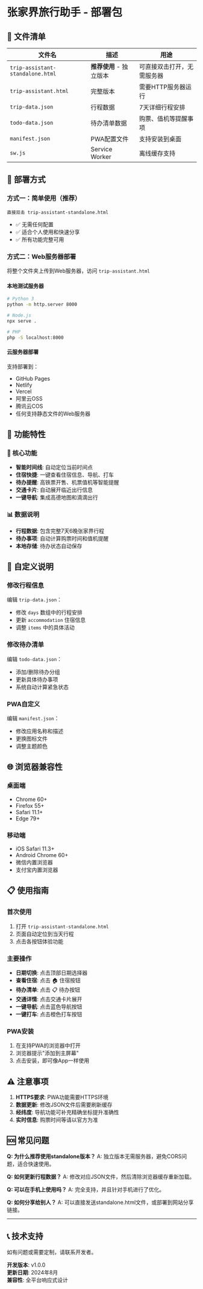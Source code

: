 # 张家界旅行助手 - 部署包

## 📁 文件清单

| 文件名 | 描述 | 用途 |
|--------|------|------|
| `trip-assistant-standalone.html` | **推荐使用** - 独立版本 | 可直接双击打开，无需服务器 |
| `trip-assistant.html` | 完整版本 | 需要HTTP服务器运行 |
| `trip-data.json` | 行程数据 | 7天详细行程安排 |
| `todo-data.json` | 待办清单数据 | 购票、值机等提醒事项 |
| `manifest.json` | PWA配置文件 | 支持安装到桌面 |
| `sw.js` | Service Worker | 离线缓存支持 |

## 🚀 部署方式

### 方式一：简单使用（推荐）
```
直接双击 trip-assistant-standalone.html
```
- ✅ 无需任何配置
- ✅ 适合个人使用和快速分享
- ✅ 所有功能完整可用

### 方式二：Web服务器部署
将整个文件夹上传到Web服务器，访问 `trip-assistant.html`

#### 本地测试服务器
```bash
# Python 3
python -m http.server 8000

# Node.js
npx serve .

# PHP
php -S localhost:8000
```

#### 云服务器部署
支持部署到：
- GitHub Pages
- Netlify
- Vercel  
- 阿里云OSS
- 腾讯云COS
- 任何支持静态文件的Web服务器

## 📱 功能特性

### 🎯 核心功能
- **智能时间线**: 自动定位当前时间点
- **住宿快捷**: 一键查看住宿信息、导航、打车
- **待办提醒**: 高铁票开售、机票值机等智能提醒
- **交通卡片**: 自动展开临近出行信息
- **一键导航**: 集成高德地图和滴滴出行

### 📊 数据说明
- **行程数据**: 包含完整7天6晚张家界行程
- **待办事项**: 自动计算购票时间和值机提醒
- **本地存储**: 待办状态自动保存

## 🔧 自定义说明

### 修改行程信息
编辑 `trip-data.json`：
- 修改 `days` 数组中的行程安排
- 更新 `accommodation` 住宿信息
- 调整 `items` 中的具体活动

### 修改待办清单
编辑 `todo-data.json`：
- 添加/删除待办分组
- 更新具体待办事项
- 系统自动计算紧急状态

### PWA自定义
编辑 `manifest.json`：
- 修改应用名称和描述
- 更换图标文件
- 调整主题颜色

## 🌐 浏览器兼容性

### 桌面端
- Chrome 60+
- Firefox 55+
- Safari 11.1+
- Edge 79+

### 移动端
- iOS Safari 11.3+
- Android Chrome 60+
- 微信内置浏览器
- 支付宝内置浏览器

## 📋 使用指南

### 首次使用
1. 打开 `trip-assistant-standalone.html`
2. 页面自动定位到当天行程
3. 点击各按钮体验功能

### 主要操作
- **日期切换**: 点击顶部日期选择器
- **查看住宿**: 点击 🏠 住宿按钮
- **待办清单**: 点击 📋 待办按钮
- **交通详情**: 点击交通卡片展开
- **一键导航**: 点击蓝色导航按钮
- **一键打车**: 点击橙色打车按钮

### PWA安装
1. 在支持PWA的浏览器中打开
2. 浏览器提示"添加到主屏幕"
3. 点击安装，即可像App一样使用

## ⚠️ 注意事项

1. **HTTPS要求**: PWA功能需要HTTPS环境
2. **数据更新**: 修改JSON文件后需要刷新缓存
3. **经纬度**: 导航功能可补充精确坐标提升准确性
4. **实时信息**: 购票时间等请以官方为准

## 🆘 常见问题

**Q: 为什么推荐使用standalone版本？**
A: 独立版本无需服务器，避免CORS问题，适合快速使用。

**Q: 如何更新行程数据？**
A: 修改对应JSON文件，然后清除浏览器缓存重新加载。

**Q: 可以在手机上使用吗？**
A: 完全支持，并且针对手机进行了优化。

**Q: 如何分享给别人？**
A: 可以直接发送standalone.html文件，或部署到网站分享链接。

---

## 📞 技术支持

如有问题或需要定制，请联系开发者。

**开发版本**: v1.0.0  
**更新日期**: 2024年8月  
**兼容性**: 全平台响应式设计
